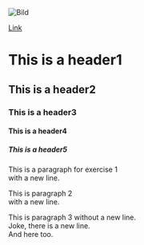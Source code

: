 ![Bild](https://www3.hhu.de/biodidaktik/Fotosynthese_neu/dateien/licht/bilder/licht.jpg)

[Link](https://commonmark.org/help/tutorial/07-links.html)

# This is a header1

## This is a header2

### This is a header3

#### This is a header4

##### This is a header5

This is a paragraph for exercise 1\
with a new line.

This is paragraph 2\
with a new line.

This is paragraph 3 without a new line.\
Joke, there is a new line.\
And here too.